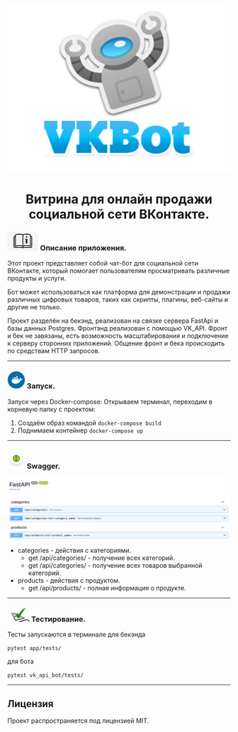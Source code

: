 <div style="text-align: center;">
<img src="./images_readme/logo.jpg" width="650" alt="logo"/>
<h1 style="text-align: center">Витрина для онлайн продажи социальной сети ВКонтакте.</h1>
</div>

### <img src="images_readme/instruc.jpg" width="70"/> Описание приложения.
Этот проект представляет собой чат-бот для социальной сети ВКонтакте, 
который помогает пользователям просматривать различные 
продукты и услуги. 

Бот может использоваться как платформа для демонстрации и продажи 
различных цифровых товаров, таких как скрипты, плагины, веб-сайты 
и другие не только.

Проект разделён на бекэнд, реализован на связке сервера FastApi и
базы данных Postgres. Фронтэнд реализован с помощью VK_API.
Фронт и бек не завязаны, есть возможность масштабирования
и подключение к серверу сторонних приложений. Общение фронт и бека
происходить по средствам HTTP запросов.

---

### <img src="images_readme/docker.svg" width="40" alt="docker"/> Запуск.
Запуск через Docker-compose:
Открываем терминал, переходим в корневую папку с проектом:

1. Создаём образ командой ```docker-compose build```
2. Поднимаем контейнер ```docker-compose up```

---

### <img src="images_readme/swagger_logo.png" width="40" alt="swagger"/> Swagger.
<img src="./images_readme/swagger.png" style="display:block" width=auto alt="web_enterface"/>

* categories - действия с категориями.
  * get /api/categories/ - получение всех категорий.
  * get /api/categories/<str> - получение всех товаров выбранной категорий.
* products - действия с продуктом.
  * get /api/products/<str> - полная информация о продукте.

---

### <img src="images_readme/tests.jpg" width="50"/> Тестирование.
Тесты запускаются в терминале 
для бекэнда
```
pytest app/tests/
```

для бота
```
pytest vk_api_bot/tests/
```

---

<h2>Лицензия</h2>
Проект распространяется под лицензией MIT.


